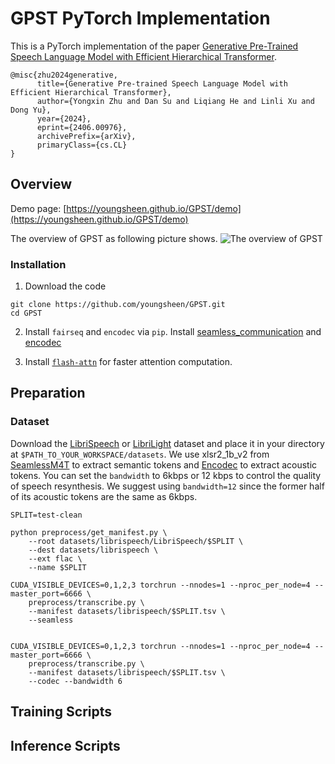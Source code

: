 # GPST PyTorch Implementation

This is a PyTorch implementation of the paper [Generative Pre-Trained Speech Language Model with Efficient Hierarchical Transformer](https://arxiv.org/abs/2406.00976v1).
```
@misc{zhu2024generative,
      title={Generative Pre-trained Speech Language Model with Efficient Hierarchical Transformer}, 
      author={Yongxin Zhu and Dan Su and Liqiang He and Linli Xu and Dong Yu},
      year={2024},
      eprint={2406.00976},
      archivePrefix={arXiv},
      primaryClass={cs.CL}
}
```

## Overview

Demo page: [https://youngsheen.github.io/GPST/demo](https://youngsheen.github.io/GPST/demo)

The overview of GPST as following picture shows.
![The overview of GPST](pics/model.png)



### Installation
1. Download the code
```shell 
git clone https://github.com/youngsheen/GPST.git
cd GPST
```

2. Install `fairseq` and `encodec` via `pip`. Install [seamless_communication](https://github.com/facebookresearch/seamless_communication) and [encodec](https://github.com/facebookresearch/encodec)

3. Install [`flash-attn`](https://github.com/Dao-AILab/flash-attention) for faster attention computation.


## Preparation

### Dataset
Download the [LibriSpeech](https://www.openslr.org/12) or [LibriLight](https://github.com/facebookresearch/libri-light/blob/main/data_preparation/README.md) dataset and place it in your directory at `$PATH_TO_YOUR_WORKSPACE/datasets`. We use xlsr2_1b_v2 from [SeamlessM4T](https://github.com/facebookresearch/seamless_communication) to extract semantic tokens and [Encodec](https://github.com/facebookresearch/encodec) to extract acoustic tokens. You can set the `bandwidth` to 6kbps or 12 kbps to control the quality of speech resynthesis. We suggest using `bandwidth=12` since the former half of its acoustic tokens are the same as 6kbps.

```shell
SPLIT=test-clean

python preprocess/get_manifest.py \
    --root datasets/librispeech/LibriSpeech/$SPLIT \
    --dest datasets/librispeech \
    --ext flac \
    --name $SPLIT

CUDA_VISIBLE_DEVICES=0,1,2,3 torchrun --nnodes=1 --nproc_per_node=4 --master_port=6666 \
    preprocess/transcribe.py \
    --manifest datasets/librispeech/$SPLIT.tsv \
    --seamless


CUDA_VISIBLE_DEVICES=0,1,2,3 torchrun --nnodes=1 --nproc_per_node=4 --master_port=6666 \
    preprocess/transcribe.py \
    --manifest datasets/librispeech/$SPLIT.tsv \
    --codec --bandwidth 6

```

## Training Scripts 

## Inference Scripts 